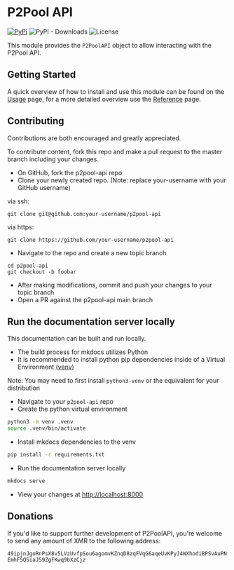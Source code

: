 # P2Pool API

[![PyPi](https://img.shields.io/badge/PyPi-0.0.2-green?labelColor=026ab5&style=flat-square&logo=pypi&logoColor=ffffff&link=https://pypi.org/project/xmrig/)](https://pypi.org/project/p2pool-api/)
![PyPI - Downloads](https://img.shields.io/pypi/dm/p2pool-api?label=PyPI%20Downloads)
![License](https://img.shields.io/github/license/hreikin/p2pool-api?label=License&color=green)

This module provides the `P2PoolAPI` object to allow interacting with the P2Pool API.

## Getting Started

A quick overview of how to install and use this module can be found on the [Usage](usage.md) page, for a more detailed overview use the [Reference](reference.md) page.

## Contributing

Contributions are both encouraged and greatly appreciated.

To contribute content, fork this repo and make a pull request to the master branch including your changes.

- On GitHub, fork the p2pool-api repo
- Clone your newly created repo. (Note: replace your-username with your GitHub username)

via ssh:

```
git clone git@github.com:your-username/p2pool-api
```

via https:

```
git clone https://github.com/your-username/p2pool-api
```

- Navigate to the repo and create a new topic branch

```
cd p2pool-api
git checkout -b foobar
```

- After making modifications, commit and push your changes to your topic branch
- Open a PR against the p2pool-api main branch

## Run the documentation server locally

This documentation can be built and run locally.

- The build process for mkdocs utilizes Python
- It is recommended to install python pip dependencies inside of a Virtual Environment [(venv)](https://squidfunk.github.io/mkdocs-material/guides/creating-a-reproduction/#environment)

Note: You may need to first install `python3-venv` or the equivalent for your distribution

- Navigate to your `p2pool-api` repo
- Create the python virtual environment

```bash
python3 -m venv .venv
source .venv/bin/activate
```

- Install mkdocs dependencies to the venv

```bash
pip install -r requirements.txt
```

- Run the documentation server locally

```bash
mkdocs serve
```

- View your changes at [http://localhost:8000](http://localhost:8000)

## Donations

If you'd like to support further development of P2PoolAPI, you're welcome to send any amount of XMR to the following address:

`49ipjnJgoRnPsX8v5LVzUvfpSou6agomvKZnqD8zqFVqG6aqeUvKPyJ4WXhodiBPSvAuPNEmhF5QSiaJ59ZgFKwq9bXzCjz`